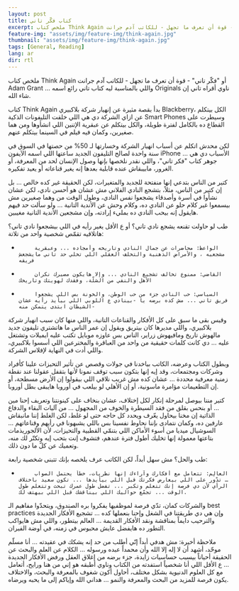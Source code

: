 ```yaml
---
layout: post
title: كتاب فكّر تاني
excerpt: ملخص كتاب Think Again أو "فكّر تاني" - قوة أن تعرف ما تجهل - للكاتب آدم جرانت Adam Grant، عن التحيزات وعدم وجود الرغبة في إعادة التفكير. قصة انهيار بلاكبيري ومشجعي الأندية. عن الشخصيات اللي بنتقمصها عند الاختلاف - الواعظ، القاضي، السياسي، وأصعبهم جميعاً، العالم.
feature-img: "assets/img/feature-img/think-again.jpg"
thumbnail: "assets/img/feature-img/think-again.jpg"
tags: [General, Reading]
lang: ar
dir: rtl
---
```


ملخص كتاب Think Again أو "فكّر تاني" - قوة أن تعرف ما تجهل - للكاتب آدم جرانت Adam Grant ... واللي بالمناسبة ليه كتاب تاني رائع اسمه Originals ناوي أقراه تاني إن شاء الله.

كتاب Think Again بدأ بقصة مثيرة عن إنهيار شركة بلاكبيري Blackberry، الكل بيتكلم عن ازاي الشركة دي هي اللي خلقت التليفونات الذكية Smart Phones وسيطرت على القطاع ده بالكامل لفترة طويلة، والكل بيتكلم عن عبقرية الإتنين اللي انشأوها ومن هما صغيرين، وكمان فيه فيلم في السينما بيتكلم عنهم.

لكن محدش اتكلم عن أسباب انهيار الشركة وخسارتها لـ 50% من حصتها في السوق في سنة واحدة لصالح التليفون الجديد ساعتها اللي اسمه الآيفون iPhone ... الأسباب دي هي جوهر كتاب "فكر تاني"، واللي نقدر نلخصها بإنها وصول الإنسان لحد من المعرفة، أو الغرور، مابيبقاش عنده قابلية بعدها إنه يغير قناعاته أو يعيد تفكيره.

كتير من الناس بتدعي إنها منفتحة للجديد والمتغيرات، لكن الحقيقة غير كده خالص ... بل إن كتير من الناس، مثلاً، بتشجع النادي الفلاني مش عشان هو أحسن نادي، لكن عشان نشأوا في أسرة وأصدقاء يشجعوا نفس النادي، وطول الوقت من وهما صغيرين مش بيسمعوا غير كلام حلو عن النادي ده، وكلام وحش عن الأندية التانية ... ولو سألت حد فيهم هايقول إنه بيحب النادي ده بمليء إرادته، وإن مشجعين الأندية التانية مغيبين.

طب لو حاولت تقنعه يشجع نادي تاني؟ أو ع الأقل يغير رأيه في اللي بيشجعوا نادي تاني؟ هاتلاقيه تقمّص شخصية واحد من تلاتة:

-          الواعظ: محاضرات عن جمال النادي وتاريخه وأمجاده ... وعبقرية مشجعيه ، والأمراض الذهنية والتخلف العقلي اللي تخلي حد تاني مايشجعش فريقه
-          القاضي: ممنوع تخالف تشجيع النادي ... وإلا هايكون مصيرك نكران الأهل والنفي من الشلّة، وفقدك لهويتك وتاريخك
-          السياسي: حب النادي جزء من حب الوطن، والخونة بس اللي يشجعوا فريق تاني ... مش كده برضه يا -بينادي ع اللوبي اللي بيأيد رأيه عشان الشيطان ابتدى يتمكن منه-

وقيس بقى ما سبق على كل الأفكار والقناعات التانية، واللي منها كان سبب انهيار شركة بلاكبيري، واللي مديرها كان بيتريق ويقول إن عمر الناس ما هاتشتري تليفون جديد مالهوش تاريخ ومافيهوش زراير، الناس بس عاوزه موبايل تكتب عليه ايميلات وتشتغل عليه ... دي كانت كلمات حقيقية من واحد من العباقرة والمخترعين اللي أسسوا بلاكبيري، واللي أدت في النهاية لإفلاس الشركة.

وبطول الكتاب وعرضه، الكاتب بياخدنا في جولات وقصص عن تأثير التحيزات علينا كأفراد وشركات ومجتمعات، وقد إيه إنها بتكون سبب توقف نمونا لأنها بتقفل عقولنا عند نقطة زمنية معرفية محددة ... عشان كده مش غريب نلاقي اللي بيقولوا إن الأرض مسطحة، أو إن التطعيمات مؤامرة ماسونية، أو إن الأهلي لو بيلعب في أوروبا هايبقى بطل أوروبا.

كتير مننا بيوصل لمرحلة إنكار لكل إختلاف، عشان بنخاف على كينونتنا وتعريف إحنا مين ... أو بنحس بقلق من فقد السيطرة والخوف من المجهول ... من آليات البقاء والدفاع الذاتية إن مخنا بيحاول يعّرف ويحدد كل حاجه حتى لو غلط، لكن الغلط إننا مانبقاش عارفين ده، وكمان نتمادى بإننا نحاوط نفسينا بس باللي يشبهونا في رأيهم وقناعاتهم ... السوشيال ميديا من أسوء الأماكن اللي بتنمّي القطبية والتحيزات، لأن الألجوريذمات بتاعتها معمولة إنها تخليك أطول فترة عندهم، فتشوف إنت بتحب إيه وتكتّر لك منه، وتعميك عن كلّ ما دون ذلك.

طب والحل؟ مش سهل أبداً، لكن الكاتب عرف يلخصه بإنك تتبنى شخصية رابعة:

-          العالِم: تتعامل مع أفكارك وآراءك إنها نظريات، خطأ يحتمل الصواب … تدّور على اللي بيعارض فكرتك قبل اللي بيأيدها ... تكون سعيد باختلاف الرأي لأن دي فرصة إنك تتعلم وتكبر ... تفضل طول عمرك تبحث وتتعلم طول الوقت ... تجمّع حواليك اللي بيناقشك قبل اللي بيهتف لك.

والشركات كمان، تدّي فرصة لموظفيها يفكروا بره الصندوق، ويتحدّوا مفاهيم الـ best practices وإن هي دي طريقتنا في الشغل وإحنا بنعملها كده ... تشجيع الأفكار الجديدة والترحيب دايماً بمناقشة ونقد الأفكار القديمة ... العالم بيتطور، واللي مش هايواكب التطور ده هايفضل عايش محبوس في زمنه، في أوضة الفيران.

ملاحظة أخيرة: مش هدفي أبداً إنّي أطلب من حد إنه يشكك في عقيدته ... أنا مسلّم موحّد، أشهد أن لا إله إلا الله وأن محمداً عبده ورسوله ... الكلام عن العلم والبحث عن الحقيقة أحياناً بيسبب حساسيات زايدة، جزء برضه من إغلاق العقل ورفض الأفكار الجديدة ... ع الأقل اللي أنا شخصياً استفدته من الكتاب وناوي أطبقه هو إني من هنا ورايح، أتعامل مع كل العلوم الدنيوية بشكل مختلف، أحاول أكون شغوف بالمعرفة والبحث، والاختلاف يكون فرصة للمزيد من البحث والمعرفة والنمو ... هداني الله وإياكم إلى ما يحبه ويرضاه.
